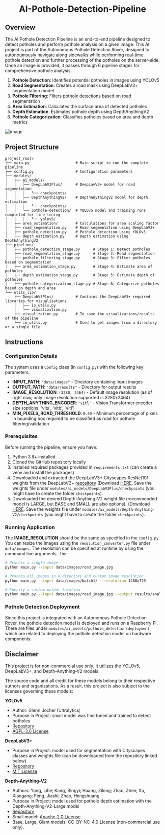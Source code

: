 <h1 align="center">
AI-Pothole-Detection-Pipeline
</h1>

## Overview
The AI Pothole Detection Pipeline is an end-to-end pipeline designed to detect potholes and perform pothole analysis on a given image. This AI project is part of the Autonomous Pothole Detection Rover, designed to autonoumously navigate along sidewalks while performing real-time pothole detection and further processing of the potholes on the server-side. Once an image is provided, it passes through 6 pipeline stages for comprehensive pothole analysis.

1. **Pothole Detection**: Identifies potential potholes in images using YOLOv5
2. **Road Segmentation**: Creates a road mask using DeepLabV3+ segmentation model
3. **Pothole Filtering**: Filters pothole detections based on road segmentation
4. **Area Estimation**: Calculates the surface area of detected potholes
5. **Depth Estimation**: Estimates pothole depth using DepthAnythingV2
6. **Pothole Categorization**: Classifies potholes based on area and depth metrics

![image](https://github.com/user-attachments/assets/b8fb04f0-22ae-447a-be93-f2df64a94c5d)

## Project Structure
```
project_root/
├── main.py                     # Main script to run the complete pipeline
├── config.py                   # Configuration parameters
├── modules/
│   ├── ai_models/
│   │   ├── DeepLabV3Plus/      # DeepLavV3+ model for road segmentation
│   │   │   └── checkpoints/
│   │   ├── DepthAnythingV2/    # DepthAnythingV2 model for depth estimation
│   │   │   └── checkpoints/
│   │   └── pothole-detection/  # YOLOv5 model and training runs completed for fine-tuning
│   │   │   └── yolov5/
│   ├── area_estimation/        # Calculations for area scaling factor
│   ├── road_segmentation.py    # Road segmentation using DeepLabV3+
│   ├── pothole_detection.py    # Pothole detection using YOLOv5
│   └── depth_estimation.py     # Depth estimation using DepthAnythingV2
├── pipeline/
│   ├── pothole_detection_stage.py      # Stage 1: Detect potholes
│   ├── road_segmentation_stage.py      # Stage 2: Road segmentation
│   ├── pothole_filtering_stage.py      # Stage 3: Filter potholes based on segmentation
│   ├── area_estimation_stage.py        # Stage 4: Estimate area of potholes
│   ├── depth_estimation_stage.py       # Stage 5: Estimate depth of potholes
│   └── pothole_categorization_stage.py # Stage 6: Categorize potholes based on depth and area
└── utils_lib/
    ├── DeepLabV3Plus/          # Contains the DeepLabV3+ required libraries for visualizations
    │   ├── io_utils.py
    │   └── visualization.py
    ├── visualization.py        # To save the visualizations/results of the pipeline
    └── io_utils.py             # Used to get images from a directory or a single file
```

## Instructions
### Configuration Details
The system uses a `Config` class (in `config.py`) with the following key parameters:
- **INPUT_PATH**: `"data/images"` - Directory containing input images
- **OUTPUT_PATH**: `"data/results"` - Directory for output results
- **IMAGE_RESOLUTION**: `(3280, 2464)` - Default image resolution (as of right now, only image resolution supported is 3280x2464)
- **DEPTH_ANYTHING_ENCODER**: `'vitl'` - Vision Transformer encoder size (options: 'vits', 'vitb', 'vitl')
- **MIN_PIXELS_ROAD_THRESHOLD**: `0.60` - Minimum percentage of pixels in bounding box required to be classified as road for pothole filtering/validation

### Prerequisites
Before running the pipeline, ensure you have:

1. Python 3.8+ installed
2. Cloned the GitHub repository locally
3. Installed required packages provided in `requirements.txt` (can create a venv and install the packages)
4. Downloaded and extracted the DeepLabV3+ Cityscapes ResNet101 weights from the DeepLabV3+ [repository](https://github.com/VainF/DeepLabV3Plus-Pytorch/) (Download [HERE](https://drive.google.com/file/d/1t7TC8mxQaFECt4jutdq_NMnWxdm6B-Nb/view). Save the weights file under `modules/ai_models/DeepLabV3Plus/checkpoints` (you might have to create the folder `checkpoints`).
5. Downloaded the desired Depth-Anything-V2 weight file (recommended model is LARGE, but BASE and SMALL are also options). (Download [HERE](https://drive.google.com/file/d/1t7TC8mxQaFECt4jutdq_NMnWxdm6B-Nb/view). Save the weights file under `modules/ai_models/Depth-Anything-V2/checkpoints` (you might have to create the folder `checkpoints`).

### Running Application
The **IMAGE_RESOLUTION** should be the same as specified in the `config.py`. You can resize the images using the `resolution_converter.py` file under `data/images`. The resolution can be specified at runtime by using the command line arguments. The 
```bash
# Process a single image
python main.py --input data/images/road_image.jpg

# Process all images in a directory and custom image resolution
python main.py --input data/images/batch1/ --resolution 1280x720

# Specify a custom output location
python main.py --input data/images/road_image.jpg --output results/analysis/
```

### Pothole Detection Deployment
Since this project is integrated with an Autonomous Pothole Detection Rover, the pothole detection model is deployed and runs on a Raspberry Pi. There are files under `modules/ai_models/pothole_detection/deployment` which are related to deploying the pothole detection model on hardware components. 

## Disclaimer
This project is for non-commercial use only. It utilizes the YOLOv5, DeepLabV3+, and Depth-Anything-V2 models.

The source code and all credit for these models belong to their respective authors and organizations. As a result, this project is also subject to the licenses governing these models:

**YOLOv5**
- Author: Glenn Jocher (Ultralytics)
- Purpose in Project: small model was fine tuned and trained to detect potholes
- [Repository](https://github.com/ultralytics/yolov5)
- [AGPL-3.0 License](modules/ai_models/pothole-detection/yolov5/LICENSE)


**DeepLabV3+**
- Purpose in Project: model used for segmentation with Cityscapes classes and weights file (can be downloaded from the repository linked below)
- [Repository](https://github.com/VainF/DeepLabV3Plus-Pytorch/)
- [MIT License](modules/ai_models/DeepLabV3Plus/LICENSE)

**Depth-Anything-V2**
- Authors: Yang, Lihe; Kang, Bingyi; Huang, Zilong; Zhao, Zhen; Xu, Xiaogang; Feng, Jiashi; Zhao, Hengshuang
- Purpose in Project: model used for pothole depth estimation with the Depth-Anything-V2-Large model 
- [Repository](https://github.com/DepthAnything/Depth-Anything-V2/)
- Small model: [Apache-2.0 License](modules/ai_models/DepthAnythingV2/LICENSE)
- Base, Large, Giant models: CC-BY-NC-4.0 License (non-commercial use only).
